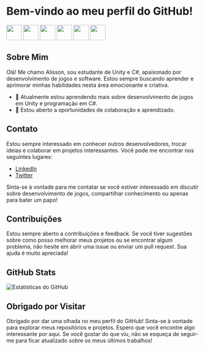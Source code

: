 # Bem-vindo ao meu perfil do GitHub!

<img src="https://cdn.jsdelivr.net/gh/devicons/devicon@latest/icons/unity/unity-original.svg" width="40" height="40"/>
<img src="https://cdn.jsdelivr.net/gh/devicons/devicon@latest/icons/csharp/csharp-original.svg" width="40" height="40"/>
<img src="https://cdn.jsdelivr.net/gh/devicons/devicon@latest/icons/blender/blender-original.svg" width="40" height="40"/>
<img src="https://cdn.jsdelivr.net/gh/devicons/devicon@latest/icons/css3/css3-original.svg" width="40" height="40"/>
<img src="https://cdn.jsdelivr.net/gh/devicons/devicon@latest/icons/html5/html5-original.svg" width="40" height="40"/>
<img src="https://cdn.jsdelivr.net/gh/devicons/devicon@latest/icons/github/github-original.svg" width="40" height="40"/>

## Sobre Mim
Olá! Me chamo Alisson, sou estudante de Unity e C#, apaixonado por desenvolvimento de jogos e software. Estou sempre buscando aprender e aprimorar minhas habilidades nesta área emocionante e criativa.

- 🌱 Atualmente estou aprendendo mais sobre desenvolvimento de jogos em Unity e programação em C#.
- 💼 Estou aberto a oportunidades de colaboração e aprendizado.

## Contato
Estou sempre interessado em conhecer outros desenvolvedores, trocar ideias e colaborar em projetos interessantes. Você pode me encontrar nos seguintes lugares:

- [LinkedIn](https://www.linkedin.com/in/alisson-antunes-a720b3282/)
- [Twitter](https://x.com/songh0_)

Sinta-se à vontade para me contatar se você estiver interessado em discutir sobre desenvolvimento de jogos, compartilhar conhecimento ou apenas para bater um papo!

## Contribuições
Estou sempre aberto a contribuições e feedback. Se você tiver sugestões sobre como posso melhorar meus projetos ou se encontrar algum problema, não hesite em abrir uma issue ou enviar um pull request. Sua ajuda é muito apreciada!

## GitHub Stats
![Estatísticas do GitHub](https://github-readme-stats.vercel.app/api?username=sonnnDev&show_icons=true&theme=radical)

## Obrigado por Visitar
Obrigado por dar uma olhada no meu perfil do GitHub! Sinta-se à vontade para explorar meus repositórios e projetos. Espero que você encontre algo interessante por aqui. Se você gostar do que viu, não se esqueça de seguir-me para ficar atualizado sobre os meus últimos trabalhos!
